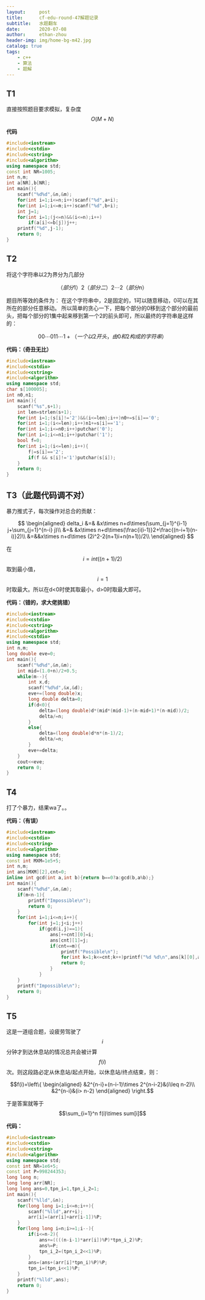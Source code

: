 ```yaml
---
layout:     post
title:      cf-edu-round-47解题记录
subtitle:   水题翻车
date:       2020-07-08
author:     ethan-zhou
header-img: img/home-bg-m42.jpg
catalog: true
tags:
    - c++
    - 算法
    - 题解
---
```

## T1
直接按照题目要求模拟，复杂度$$O(M+N)$$

**代码**
```cpp
#include<iostream>
#include<cstdio>
#include<cstring>
#include<algorithm>
using namespace std;
const int NR=1005;
int n,m;
int a[NR],b[NR];
int main(){
	scanf("%d%d",&n,&m);
	for(int i=1;i<=n;i++)scanf("%d",a+i);
	for(int i=1;i<=m;i++)scanf("%d",b+i);
	int j=1;
	for(int i=1;(j<=n)&&(i<=n);i++)
		if(a[i]<=b[j])j++;
	printf("%d",j-1);
	return 0;
}

```
## T2
将这个字符串以2为界分为几部分

$$（部分1）2（部分二）2\cdots2（部分n）$$

题目所等效的条件为：
在这个字符串中，2是固定的，1可以随意移动，0可以在其所在的部分任意移动。
所以简单的贪心一下，把每个部分的0移到这个部分的最前头，把每个部分的1集中起来移到第一个2的前头即可，所以最终的字符串是这样的：

$$00\cdots011\cdots1 +（一个以2开头，由0和2构成的字符串）$$

**代码：（奇丑无比）**
```cpp
#include<iostream>
#include<cstdio>
#include<cstring>
#include<algorithm>
using namespace std;
char s[100005];
int n0,n1;
int main(){
	scanf("%s",s+1);
	int len=strlen(s+1);
	for(int i=1;(s[i]!='2')&&(i<=len);i++)n0+=s[i]=='0';
	for(int i=1;(i<=len);i++)n1+=s[i]=='1';
	for(int i=1;i<=n0;i++)putchar('0');
	for(int i=1;i<=n1;i++)putchar('1');
	bool f=0;
	for(int i=1;(i<=len);i++){
		f|=s[i]=='2';
		if(f && s[i]!='1')putchar(s[i]);
	}
	return 0;
}

```
## T3（此题代码调不对）
暴力推式子，每次操作对总合的贡献：

$$
\begin{aligned}
delta_i &=& &x\times n+d\times(\sum_{j=1}^{i-1} j+\sum_{j=1}^{n-i} j)\\
&=& &x\times n+d\times(\frac{i(i-1)}2+\frac{(n-i+1)(n-i)}2)\\
&=&&x\times n+d\times (2i^2-2(n+1)i+n(n+1))/2\\
\end{aligned}
$$

在$$i=int((n+1)/2)$$取到最小值，$$i=1$$时取最大。所以在d<0时使其取最小，d>0时取最大即可。

**代码：（错的，求大佬挑错）**
```cpp
#include<iostream>
#include<cstdio>
#include<cstring>
#include<algorithm>
#include<cstdio>
using namespace std;
int n,m;
long double eve=0;
int main(){
	scanf("%d%d",&n,&m);
	int mid=(1.0+n)/2+0.5;
	while(m--){
		int x,d;
		scanf("%d%d",&x,&d);
		eve+=(long double)x;
		long double delta=0;
		if(d<0){
			delta=(long double)d*(mid*(mid-1)+(n-mid+1)*(n-mid))/2;
			delta/=n;
		}
		else{
			delta=(long double)d*n*(n-1)/2;
			delta/=n;
		}
		eve+=delta;
	}
	cout<<eve;
	return 0;
}

```

## T4
打了个暴力，结果wa了。。

**代码：（有误）**
```cpp
#include<iostream>
#include<cstdio>
#include<cstring>
#include<algorithm>
using namespace std;
const int MXM=1e5+5;
int n,m;
int ans[MXM][2],cnt=0;
inline int gcd(int a,int b){return b==0?a:gcd(b,a%b);}
int main(){
	scanf("%d%d",&n,&m);
	if(m<n-1){
		printf("Impossible\n");
		return 0;
	}
	for(int i=1;i<=n;i++){
		for(int j=1;j<i;j++)
			if(gcd(i,j)==1){
				ans[++cnt][0]=i;
				ans[cnt][1]=j;
				if(cnt==m){
					printf("Possible\n");
					for(int k=1;k<=cnt;k++)printf("%d %d\n",ans[k][0],ans[k][1]);
					return 0;
				}
			}
	}
	printf("Impossible\n");
	return 0;
}
```

## T5
这是一道组合题，设疲劳驾驶了$$i$$分钟才到达休息站的情况总共会被计算$$f(i)$$次。则这段路必定从休息站/起点开始，以休息站/终点结束，则：

$$f(i)=\left\{  \begin{aligned}
&2^{n-i}+(n-i-1)\times 2^{n-i-2}&(i\leq n-2)\\
&2^{n-i}&(i> n-2)
\end{aligned}  \right.$$

于是答案就等于$$\sum_{i=1}^n f(i)\times sum[i]$$

**代码：**
```cpp
#include<iostream>
#include<cstdio>
#include<cstring>
#include<algorithm>
using namespace std;
const int NR=1e6+5;
const int P=998244353;
long long n;
long long arr[NR];
long long ans=0,tpn_i=1,tpn_i_2=1;
int main(){
	scanf("%lld",&n);
	for(long long i=1;i<=n;i++){
		scanf("%lld",arr+i);
		arr[i]=(arr[i]+arr[i-1])%P;
	}
	for(long long i=n;i>=1;i--){
		if(i<=n-2){
			ans+=((((n-i-1)*arr[i])%P)*tpn_i_2)%P;
			ans%=P;
			tpn_i_2=(tpn_i_2<<1)%P;
		}
		ans=(ans+(arr[i]*tpn_i)%P)%P;
		tpn_i=(tpn_i<<1)%P;
	}
	printf("%lld",ans);
	return 0;
}
```
